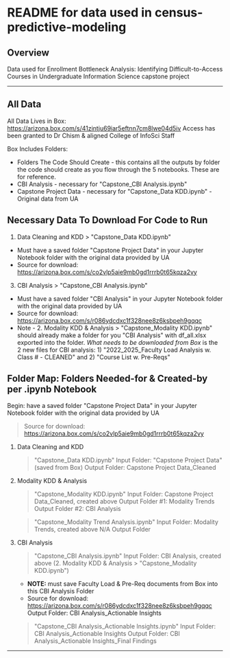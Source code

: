 # README for data used in census-predictive-modeling

## Overview 
Data used for Enrollment Bottleneck Analysis: Identifying Difficult-to-Access Courses in Undergraduate Information Science capstone project
***

## All Data
All Data Lives in Box: https://arizona.box.com/s/41zintju69iar5eftnn7cm8lwe04d5iv
Access has been granted to Dr Chism & aligned College of InfoSci Staff

Box Includes Folders:
 * Folders The Code Should Create - this contains all the outputs by folder the code should create as you flow through the 5 notebooks. These are for reference.
 * CBI Analysis - necessary for "Capstone_CBI Analysis.ipynb" 
 * Capstone Project Data - necessary for "Capstone_Data KDD.ipynb" - Original data from UA

## Necessary Data To Download For Code to Run
1. Data Cleaning and KDD > "Capstone_Data KDD.ipynb"
 * Must have a saved folder "Capstone Project Data" in your Jupyter Notebook folder with the original data provided by UA
 * Source for download: https://arizona.box.com/s/co2vlp5aie9mb0gd1rrrb0t65kqza2vy

3. CBI Analysis > "Capstone_CBI Analysis.ipynb"
 * Must have a saved folder "CBI Analysis" in your Jupyter Notebook folder with the original data provided by UA
 * Source for download: https://arizona.box.com/s/r086ydcdxc1f328nee8z6ksbpeh9gqqc
 * Note - 2. Modality KDD & Analysis > "Capstone_Modality KDD.ipynb" should already make a folder for you "CBI Analysis" with df_all.xlsx exported into the folder. *What needs to be downloaded from Box* is the 2 new files for CBI analysis: 1) "2022_2025_Faculty Load Analysis w. Class # - CLEANED" and 2) "Course List w. Pre-Reqs"

## Folder Map: Folders Needed-for & Created-by per .ipynb Notebook

Begin: have a saved folder "Capstone Project Data" in your Jupyter Notebook folder with the original data provided by UA
  > Source for download: https://arizona.box.com/s/co2vlp5aie9mb0gd1rrrb0t65kqza2vy

1. Data Cleaning and KDD
   > "Capstone_Data KDD.ipynb"
   Input Folder: "Capstone Project Data" (saved from Box)
   Output Folder: Capstone Project Data_Cleaned

2. Modality KDD & Analysis
   > "Capstone_Modality KDD.ipynb"
   Input Folder: Capstone Project Data_Cleaned, created above
   Output Folder #1: Modality Trends
   Output Folder #2: CBI Analysis
   
   > "Capstone_Modality Trend Analysis.ipynb"
   Input Folder: Modality Trends, created above
   N/A Output Folder

3. CBI Analysis
   > "Capstone_CBI Analysis.ipynb"
   Input Folder: CBI Analysis, created above (2. Modality KDD & Analysis > "Capstone_Modality KDD.ipynb")
     * **NOTE:** must save Faculty Load & Pre-Req documents from Box into this CBI Analysis Folder
     * Source for download: https://arizona.box.com/s/r086ydcdxc1f328nee8z6ksbpeh9gqqc
   Output Folder: CBI Analysis_Actionable Insights

   > "Capstone_CBI Analysis_Actionable Insights.ipynb"
   Input Folder: CBI Analysis_Actionable Insights
   Output Folder: CBI Analysis_Actionable Insights_Final Findings

***
